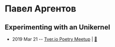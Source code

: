 # Павел Аргентов

## Experimenting with an Unikernel
- 2019 Mar 21 -- [Tver.io Poetry Meetup](https://youtu.be/apPFkwxs1Ig)  | [:notebook:](http://tver.io/meetup/2019/03-poetry/slides/2019-tver-io-poetry-argentov.pdf)  
